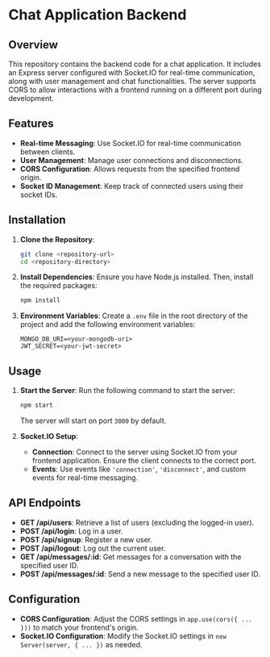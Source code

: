 # Chat Application Backend

## Overview

This repository contains the backend code for a chat application. It includes an Express server configured with Socket.IO for real-time communication, along with user management and chat functionalities. The server supports CORS to allow interactions with a frontend running on a different port during development.

## Features

- **Real-time Messaging**: Use Socket.IO for real-time communication between clients.
- **User Management**: Manage user connections and disconnections.
- **CORS Configuration**: Allows requests from the specified frontend origin.
- **Socket ID Management**: Keep track of connected users using their socket IDs.

## Installation

1. **Clone the Repository**:
    ```bash
    git clone <repository-url>
    cd <repository-directory>
    ```

2. **Install Dependencies**:
    Ensure you have Node.js installed. Then, install the required packages:
    ```bash
    npm install
    ```

3. **Environment Variables**:
    Create a `.env` file in the root directory of the project and add the following environment variables:
    ```plaintext
    MONGO_DB_URI=<your-mongodb-uri>
    JWT_SECRET=<your-jwt-secret>
    ```

## Usage

1. **Start the Server**:
    Run the following command to start the server:
    ```bash
    npm start
    ```
    The server will start on port `3000` by default.

2. **Socket.IO Setup**:
    - **Connection**: Connect to the server using Socket.IO from your frontend application. Ensure the client connects to the correct port.
    - **Events**: Use events like `'connection'`, `'disconnect'`, and custom events for real-time messaging.

## API Endpoints

- **GET /api/users**: Retrieve a list of users (excluding the logged-in user).
- **POST /api/login**: Log in a user.
- **POST /api/signup**: Register a new user.
- **POST /api/logout**: Log out the current user.
- **GET /api/messages/:id**: Get messages for a conversation with the specified user ID.
- **POST /api/messages/:id**: Send a new message to the specified user ID.

## Configuration

- **CORS Configuration**: Adjust the CORS settings in `app.use(cors({ ... }))` to match your frontend's origin.
- **Socket.IO Configuration**: Modify the Socket.IO settings in `new Server(server, { ... })` as needed.